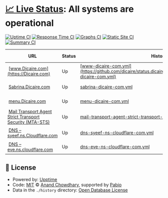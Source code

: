 # [📈 Live Status](https://status.dicaire.com): <!--live status--> **All systems are operational**

[![Uptime CI](https://github.com/dicaire/status.dicaire.com/workflows/Uptime%20CI/badge.svg)](https://github.com/dicaire/status.dicaire.com/actions?query=workflow%3A%22Uptime+CI%22)
[![Response Time CI](https://github.com/dicaire/status.dicaire.com/workflows/Response%20Time%20CI/badge.svg)](https://github.com/dicaire/status.dicaire.com/actions?query=workflow%3A%22Response+Time+CI%22)
[![Graphs CI](https://github.com/dicaire/status.dicaire.com/workflows/Graphs%20CI/badge.svg)](https://github.com/dicaire/status.dicaire.com/actions?query=workflow%3A%22Graphs+CI%22)
[![Static Site CI](https://github.com/dicaire/status.dicaire.com/workflows/Static%20Site%20CI/badge.svg)](https://github.com/dicaire/status.dicaire.com/actions?query=workflow%3A%22Static+Site+CI%22)
[![Summary CI](https://github.com/dicaire/status.dicaire.com/workflows/Summary%20CI/badge.svg)](https://github.com/dicaire/status.dicaire.com/actions?query=workflow%3A%22Summary+CI%22)

<!--start: status pages-->
<!-- This summary is generated by Upptime (https://github.com/upptime/upptime) -->
<!-- Do not edit this manually, your changes will be overwritten -->
<!-- prettier-ignore -->
| URL | Status | History | Response Time | Uptime |
| --- | ------ | ------- | ------------- | ------ |
| <img alt="" src="https://Dicaire.com/favicon.png" height="13"> [www.Dicaire.com](https://Dicaire.com) | Up | [www-dicaire-com.yml](https://github.com/dicaire/status.dicaire.com/commits/HEAD/history/www-dicaire-com.yml) | <details><summary><img alt="Response time graph" src="./graphs/www-dicaire-com/response-time-week.png" height="20"> 162ms</summary><br><a href="https://status.dicaire.com/history/www-dicaire-com"><img alt="Response time 162" src="https://img.shields.io/endpoint?url=https%3A%2F%2Fraw.githubusercontent.com%2Fdicaire%2Fstatus.dicaire.com%2FHEAD%2Fapi%2Fwww-dicaire-com%2Fresponse-time.json"></a><br><a href="https://status.dicaire.com/history/www-dicaire-com"><img alt="24-hour response time 129" src="https://img.shields.io/endpoint?url=https%3A%2F%2Fraw.githubusercontent.com%2Fdicaire%2Fstatus.dicaire.com%2FHEAD%2Fapi%2Fwww-dicaire-com%2Fresponse-time-day.json"></a><br><a href="https://status.dicaire.com/history/www-dicaire-com"><img alt="7-day response time 162" src="https://img.shields.io/endpoint?url=https%3A%2F%2Fraw.githubusercontent.com%2Fdicaire%2Fstatus.dicaire.com%2FHEAD%2Fapi%2Fwww-dicaire-com%2Fresponse-time-week.json"></a><br><a href="https://status.dicaire.com/history/www-dicaire-com"><img alt="30-day response time 162" src="https://img.shields.io/endpoint?url=https%3A%2F%2Fraw.githubusercontent.com%2Fdicaire%2Fstatus.dicaire.com%2FHEAD%2Fapi%2Fwww-dicaire-com%2Fresponse-time-month.json"></a><br><a href="https://status.dicaire.com/history/www-dicaire-com"><img alt="1-year response time 162" src="https://img.shields.io/endpoint?url=https%3A%2F%2Fraw.githubusercontent.com%2Fdicaire%2Fstatus.dicaire.com%2FHEAD%2Fapi%2Fwww-dicaire-com%2Fresponse-time-year.json"></a></details> | <details><summary><a href="https://status.dicaire.com/history/www-dicaire-com">100.00%</a></summary><a href="https://status.dicaire.com/history/www-dicaire-com"><img alt="All-time uptime 100.00%" src="https://img.shields.io/endpoint?url=https%3A%2F%2Fraw.githubusercontent.com%2Fdicaire%2Fstatus.dicaire.com%2FHEAD%2Fapi%2Fwww-dicaire-com%2Fuptime.json"></a><br><a href="https://status.dicaire.com/history/www-dicaire-com"><img alt="24-hour uptime 100.00%" src="https://img.shields.io/endpoint?url=https%3A%2F%2Fraw.githubusercontent.com%2Fdicaire%2Fstatus.dicaire.com%2FHEAD%2Fapi%2Fwww-dicaire-com%2Fuptime-day.json"></a><br><a href="https://status.dicaire.com/history/www-dicaire-com"><img alt="7-day uptime 100.00%" src="https://img.shields.io/endpoint?url=https%3A%2F%2Fraw.githubusercontent.com%2Fdicaire%2Fstatus.dicaire.com%2FHEAD%2Fapi%2Fwww-dicaire-com%2Fuptime-week.json"></a><br><a href="https://status.dicaire.com/history/www-dicaire-com"><img alt="30-day uptime 100.00%" src="https://img.shields.io/endpoint?url=https%3A%2F%2Fraw.githubusercontent.com%2Fdicaire%2Fstatus.dicaire.com%2FHEAD%2Fapi%2Fwww-dicaire-com%2Fuptime-month.json"></a><br><a href="https://status.dicaire.com/history/www-dicaire-com"><img alt="1-year uptime 100.00%" src="https://img.shields.io/endpoint?url=https%3A%2F%2Fraw.githubusercontent.com%2Fdicaire%2Fstatus.dicaire.com%2FHEAD%2Fapi%2Fwww-dicaire-com%2Fuptime-year.json"></a></details>
| <img alt="" src="https://icons.duckduckgo.com/ip3/sabrina.dicaire.com.ico" height="13"> [Sabrina.Dicaire.com](https://Sabrina.Dicaire.com) | Up | [sabrina-dicaire-com.yml](https://github.com/dicaire/status.dicaire.com/commits/HEAD/history/sabrina-dicaire-com.yml) | <details><summary><img alt="Response time graph" src="./graphs/sabrina-dicaire-com/response-time-week.png" height="20"> 170ms</summary><br><a href="https://status.dicaire.com/history/sabrina-dicaire-com"><img alt="Response time 170" src="https://img.shields.io/endpoint?url=https%3A%2F%2Fraw.githubusercontent.com%2Fdicaire%2Fstatus.dicaire.com%2FHEAD%2Fapi%2Fsabrina-dicaire-com%2Fresponse-time.json"></a><br><a href="https://status.dicaire.com/history/sabrina-dicaire-com"><img alt="24-hour response time 121" src="https://img.shields.io/endpoint?url=https%3A%2F%2Fraw.githubusercontent.com%2Fdicaire%2Fstatus.dicaire.com%2FHEAD%2Fapi%2Fsabrina-dicaire-com%2Fresponse-time-day.json"></a><br><a href="https://status.dicaire.com/history/sabrina-dicaire-com"><img alt="7-day response time 170" src="https://img.shields.io/endpoint?url=https%3A%2F%2Fraw.githubusercontent.com%2Fdicaire%2Fstatus.dicaire.com%2FHEAD%2Fapi%2Fsabrina-dicaire-com%2Fresponse-time-week.json"></a><br><a href="https://status.dicaire.com/history/sabrina-dicaire-com"><img alt="30-day response time 170" src="https://img.shields.io/endpoint?url=https%3A%2F%2Fraw.githubusercontent.com%2Fdicaire%2Fstatus.dicaire.com%2FHEAD%2Fapi%2Fsabrina-dicaire-com%2Fresponse-time-month.json"></a><br><a href="https://status.dicaire.com/history/sabrina-dicaire-com"><img alt="1-year response time 170" src="https://img.shields.io/endpoint?url=https%3A%2F%2Fraw.githubusercontent.com%2Fdicaire%2Fstatus.dicaire.com%2FHEAD%2Fapi%2Fsabrina-dicaire-com%2Fresponse-time-year.json"></a></details> | <details><summary><a href="https://status.dicaire.com/history/sabrina-dicaire-com">100.00%</a></summary><a href="https://status.dicaire.com/history/sabrina-dicaire-com"><img alt="All-time uptime 100.00%" src="https://img.shields.io/endpoint?url=https%3A%2F%2Fraw.githubusercontent.com%2Fdicaire%2Fstatus.dicaire.com%2FHEAD%2Fapi%2Fsabrina-dicaire-com%2Fuptime.json"></a><br><a href="https://status.dicaire.com/history/sabrina-dicaire-com"><img alt="24-hour uptime 100.00%" src="https://img.shields.io/endpoint?url=https%3A%2F%2Fraw.githubusercontent.com%2Fdicaire%2Fstatus.dicaire.com%2FHEAD%2Fapi%2Fsabrina-dicaire-com%2Fuptime-day.json"></a><br><a href="https://status.dicaire.com/history/sabrina-dicaire-com"><img alt="7-day uptime 100.00%" src="https://img.shields.io/endpoint?url=https%3A%2F%2Fraw.githubusercontent.com%2Fdicaire%2Fstatus.dicaire.com%2FHEAD%2Fapi%2Fsabrina-dicaire-com%2Fuptime-week.json"></a><br><a href="https://status.dicaire.com/history/sabrina-dicaire-com"><img alt="30-day uptime 100.00%" src="https://img.shields.io/endpoint?url=https%3A%2F%2Fraw.githubusercontent.com%2Fdicaire%2Fstatus.dicaire.com%2FHEAD%2Fapi%2Fsabrina-dicaire-com%2Fuptime-month.json"></a><br><a href="https://status.dicaire.com/history/sabrina-dicaire-com"><img alt="1-year uptime 100.00%" src="https://img.shields.io/endpoint?url=https%3A%2F%2Fraw.githubusercontent.com%2Fdicaire%2Fstatus.dicaire.com%2FHEAD%2Fapi%2Fsabrina-dicaire-com%2Fuptime-year.json"></a></details>
| <img alt="" src="https://Dicaire.com/favicon.png" height="13"> [menu.Dicaire.com](https://menu.Dicaire.com) | Up | [menu-dicaire-com.yml](https://github.com/dicaire/status.dicaire.com/commits/HEAD/history/menu-dicaire-com.yml) | <details><summary><img alt="Response time graph" src="./graphs/menu-dicaire-com/response-time-week.png" height="20"> 140ms</summary><br><a href="https://status.dicaire.com/history/menu-dicaire-com"><img alt="Response time 140" src="https://img.shields.io/endpoint?url=https%3A%2F%2Fraw.githubusercontent.com%2Fdicaire%2Fstatus.dicaire.com%2FHEAD%2Fapi%2Fmenu-dicaire-com%2Fresponse-time.json"></a><br><a href="https://status.dicaire.com/history/menu-dicaire-com"><img alt="24-hour response time 202" src="https://img.shields.io/endpoint?url=https%3A%2F%2Fraw.githubusercontent.com%2Fdicaire%2Fstatus.dicaire.com%2FHEAD%2Fapi%2Fmenu-dicaire-com%2Fresponse-time-day.json"></a><br><a href="https://status.dicaire.com/history/menu-dicaire-com"><img alt="7-day response time 140" src="https://img.shields.io/endpoint?url=https%3A%2F%2Fraw.githubusercontent.com%2Fdicaire%2Fstatus.dicaire.com%2FHEAD%2Fapi%2Fmenu-dicaire-com%2Fresponse-time-week.json"></a><br><a href="https://status.dicaire.com/history/menu-dicaire-com"><img alt="30-day response time 140" src="https://img.shields.io/endpoint?url=https%3A%2F%2Fraw.githubusercontent.com%2Fdicaire%2Fstatus.dicaire.com%2FHEAD%2Fapi%2Fmenu-dicaire-com%2Fresponse-time-month.json"></a><br><a href="https://status.dicaire.com/history/menu-dicaire-com"><img alt="1-year response time 140" src="https://img.shields.io/endpoint?url=https%3A%2F%2Fraw.githubusercontent.com%2Fdicaire%2Fstatus.dicaire.com%2FHEAD%2Fapi%2Fmenu-dicaire-com%2Fresponse-time-year.json"></a></details> | <details><summary><a href="https://status.dicaire.com/history/menu-dicaire-com">100.00%</a></summary><a href="https://status.dicaire.com/history/menu-dicaire-com"><img alt="All-time uptime 100.00%" src="https://img.shields.io/endpoint?url=https%3A%2F%2Fraw.githubusercontent.com%2Fdicaire%2Fstatus.dicaire.com%2FHEAD%2Fapi%2Fmenu-dicaire-com%2Fuptime.json"></a><br><a href="https://status.dicaire.com/history/menu-dicaire-com"><img alt="24-hour uptime 100.00%" src="https://img.shields.io/endpoint?url=https%3A%2F%2Fraw.githubusercontent.com%2Fdicaire%2Fstatus.dicaire.com%2FHEAD%2Fapi%2Fmenu-dicaire-com%2Fuptime-day.json"></a><br><a href="https://status.dicaire.com/history/menu-dicaire-com"><img alt="7-day uptime 100.00%" src="https://img.shields.io/endpoint?url=https%3A%2F%2Fraw.githubusercontent.com%2Fdicaire%2Fstatus.dicaire.com%2FHEAD%2Fapi%2Fmenu-dicaire-com%2Fuptime-week.json"></a><br><a href="https://status.dicaire.com/history/menu-dicaire-com"><img alt="30-day uptime 100.00%" src="https://img.shields.io/endpoint?url=https%3A%2F%2Fraw.githubusercontent.com%2Fdicaire%2Fstatus.dicaire.com%2FHEAD%2Fapi%2Fmenu-dicaire-com%2Fuptime-month.json"></a><br><a href="https://status.dicaire.com/history/menu-dicaire-com"><img alt="1-year uptime 100.00%" src="https://img.shields.io/endpoint?url=https%3A%2F%2Fraw.githubusercontent.com%2Fdicaire%2Fstatus.dicaire.com%2FHEAD%2Fapi%2Fmenu-dicaire-com%2Fuptime-year.json"></a></details>
| <img alt="" src="https://Dicaire.com/favicon.png" height="13"> [Mail Transport Agent Strict Transport Security (MTA-STS)](https:/mta-sts.dicaire.com) | Up | [mail-transport-agent-strict-transport-security-mta-sts.yml](https://github.com/dicaire/status.dicaire.com/commits/HEAD/history/mail-transport-agent-strict-transport-security-mta-sts.yml) | <details><summary><img alt="Response time graph" src="./graphs/mail-transport-agent-strict-transport-security-mta-sts/response-time-week.png" height="20"> 200ms</summary><br><a href="https://status.dicaire.com/history/mail-transport-agent-strict-transport-security-mta-sts"><img alt="Response time 200" src="https://img.shields.io/endpoint?url=https%3A%2F%2Fraw.githubusercontent.com%2Fdicaire%2Fstatus.dicaire.com%2FHEAD%2Fapi%2Fmail-transport-agent-strict-transport-security-mta-sts%2Fresponse-time.json"></a><br><a href="https://status.dicaire.com/history/mail-transport-agent-strict-transport-security-mta-sts"><img alt="24-hour response time 112" src="https://img.shields.io/endpoint?url=https%3A%2F%2Fraw.githubusercontent.com%2Fdicaire%2Fstatus.dicaire.com%2FHEAD%2Fapi%2Fmail-transport-agent-strict-transport-security-mta-sts%2Fresponse-time-day.json"></a><br><a href="https://status.dicaire.com/history/mail-transport-agent-strict-transport-security-mta-sts"><img alt="7-day response time 200" src="https://img.shields.io/endpoint?url=https%3A%2F%2Fraw.githubusercontent.com%2Fdicaire%2Fstatus.dicaire.com%2FHEAD%2Fapi%2Fmail-transport-agent-strict-transport-security-mta-sts%2Fresponse-time-week.json"></a><br><a href="https://status.dicaire.com/history/mail-transport-agent-strict-transport-security-mta-sts"><img alt="30-day response time 200" src="https://img.shields.io/endpoint?url=https%3A%2F%2Fraw.githubusercontent.com%2Fdicaire%2Fstatus.dicaire.com%2FHEAD%2Fapi%2Fmail-transport-agent-strict-transport-security-mta-sts%2Fresponse-time-month.json"></a><br><a href="https://status.dicaire.com/history/mail-transport-agent-strict-transport-security-mta-sts"><img alt="1-year response time 200" src="https://img.shields.io/endpoint?url=https%3A%2F%2Fraw.githubusercontent.com%2Fdicaire%2Fstatus.dicaire.com%2FHEAD%2Fapi%2Fmail-transport-agent-strict-transport-security-mta-sts%2Fresponse-time-year.json"></a></details> | <details><summary><a href="https://status.dicaire.com/history/mail-transport-agent-strict-transport-security-mta-sts">100.00%</a></summary><a href="https://status.dicaire.com/history/mail-transport-agent-strict-transport-security-mta-sts"><img alt="All-time uptime 100.00%" src="https://img.shields.io/endpoint?url=https%3A%2F%2Fraw.githubusercontent.com%2Fdicaire%2Fstatus.dicaire.com%2FHEAD%2Fapi%2Fmail-transport-agent-strict-transport-security-mta-sts%2Fuptime.json"></a><br><a href="https://status.dicaire.com/history/mail-transport-agent-strict-transport-security-mta-sts"><img alt="24-hour uptime 100.00%" src="https://img.shields.io/endpoint?url=https%3A%2F%2Fraw.githubusercontent.com%2Fdicaire%2Fstatus.dicaire.com%2FHEAD%2Fapi%2Fmail-transport-agent-strict-transport-security-mta-sts%2Fuptime-day.json"></a><br><a href="https://status.dicaire.com/history/mail-transport-agent-strict-transport-security-mta-sts"><img alt="7-day uptime 100.00%" src="https://img.shields.io/endpoint?url=https%3A%2F%2Fraw.githubusercontent.com%2Fdicaire%2Fstatus.dicaire.com%2FHEAD%2Fapi%2Fmail-transport-agent-strict-transport-security-mta-sts%2Fuptime-week.json"></a><br><a href="https://status.dicaire.com/history/mail-transport-agent-strict-transport-security-mta-sts"><img alt="30-day uptime 100.00%" src="https://img.shields.io/endpoint?url=https%3A%2F%2Fraw.githubusercontent.com%2Fdicaire%2Fstatus.dicaire.com%2FHEAD%2Fapi%2Fmail-transport-agent-strict-transport-security-mta-sts%2Fuptime-month.json"></a><br><a href="https://status.dicaire.com/history/mail-transport-agent-strict-transport-security-mta-sts"><img alt="1-year uptime 100.00%" src="https://img.shields.io/endpoint?url=https%3A%2F%2Fraw.githubusercontent.com%2Fdicaire%2Fstatus.dicaire.com%2FHEAD%2Fapi%2Fmail-transport-agent-strict-transport-security-mta-sts%2Fuptime-year.json"></a></details>
| <img alt="" src="https://www.cloudflare.com/favicon.ico" height="13"> [DNS – syeef.ns.Cloudflare.com](syeef.ns.cloudflare.com) | Up | [dns-syeef-ns-cloudflare-com.yml](https://github.com/dicaire/status.dicaire.com/commits/HEAD/history/dns-syeef-ns-cloudflare-com.yml) | <details><summary><img alt="Response time graph" src="./graphs/dns-syeef-ns-cloudflare-com/response-time-week.png" height="20"> 9ms</summary><br><a href="https://status.dicaire.com/history/dns-syeef-ns-cloudflare-com"><img alt="Response time 9" src="https://img.shields.io/endpoint?url=https%3A%2F%2Fraw.githubusercontent.com%2Fdicaire%2Fstatus.dicaire.com%2FHEAD%2Fapi%2Fdns-syeef-ns-cloudflare-com%2Fresponse-time.json"></a><br><a href="https://status.dicaire.com/history/dns-syeef-ns-cloudflare-com"><img alt="24-hour response time 2" src="https://img.shields.io/endpoint?url=https%3A%2F%2Fraw.githubusercontent.com%2Fdicaire%2Fstatus.dicaire.com%2FHEAD%2Fapi%2Fdns-syeef-ns-cloudflare-com%2Fresponse-time-day.json"></a><br><a href="https://status.dicaire.com/history/dns-syeef-ns-cloudflare-com"><img alt="7-day response time 9" src="https://img.shields.io/endpoint?url=https%3A%2F%2Fraw.githubusercontent.com%2Fdicaire%2Fstatus.dicaire.com%2FHEAD%2Fapi%2Fdns-syeef-ns-cloudflare-com%2Fresponse-time-week.json"></a><br><a href="https://status.dicaire.com/history/dns-syeef-ns-cloudflare-com"><img alt="30-day response time 9" src="https://img.shields.io/endpoint?url=https%3A%2F%2Fraw.githubusercontent.com%2Fdicaire%2Fstatus.dicaire.com%2FHEAD%2Fapi%2Fdns-syeef-ns-cloudflare-com%2Fresponse-time-month.json"></a><br><a href="https://status.dicaire.com/history/dns-syeef-ns-cloudflare-com"><img alt="1-year response time 9" src="https://img.shields.io/endpoint?url=https%3A%2F%2Fraw.githubusercontent.com%2Fdicaire%2Fstatus.dicaire.com%2FHEAD%2Fapi%2Fdns-syeef-ns-cloudflare-com%2Fresponse-time-year.json"></a></details> | <details><summary><a href="https://status.dicaire.com/history/dns-syeef-ns-cloudflare-com">100.00%</a></summary><a href="https://status.dicaire.com/history/dns-syeef-ns-cloudflare-com"><img alt="All-time uptime 100.00%" src="https://img.shields.io/endpoint?url=https%3A%2F%2Fraw.githubusercontent.com%2Fdicaire%2Fstatus.dicaire.com%2FHEAD%2Fapi%2Fdns-syeef-ns-cloudflare-com%2Fuptime.json"></a><br><a href="https://status.dicaire.com/history/dns-syeef-ns-cloudflare-com"><img alt="24-hour uptime 100.00%" src="https://img.shields.io/endpoint?url=https%3A%2F%2Fraw.githubusercontent.com%2Fdicaire%2Fstatus.dicaire.com%2FHEAD%2Fapi%2Fdns-syeef-ns-cloudflare-com%2Fuptime-day.json"></a><br><a href="https://status.dicaire.com/history/dns-syeef-ns-cloudflare-com"><img alt="7-day uptime 100.00%" src="https://img.shields.io/endpoint?url=https%3A%2F%2Fraw.githubusercontent.com%2Fdicaire%2Fstatus.dicaire.com%2FHEAD%2Fapi%2Fdns-syeef-ns-cloudflare-com%2Fuptime-week.json"></a><br><a href="https://status.dicaire.com/history/dns-syeef-ns-cloudflare-com"><img alt="30-day uptime 100.00%" src="https://img.shields.io/endpoint?url=https%3A%2F%2Fraw.githubusercontent.com%2Fdicaire%2Fstatus.dicaire.com%2FHEAD%2Fapi%2Fdns-syeef-ns-cloudflare-com%2Fuptime-month.json"></a><br><a href="https://status.dicaire.com/history/dns-syeef-ns-cloudflare-com"><img alt="1-year uptime 100.00%" src="https://img.shields.io/endpoint?url=https%3A%2F%2Fraw.githubusercontent.com%2Fdicaire%2Fstatus.dicaire.com%2FHEAD%2Fapi%2Fdns-syeef-ns-cloudflare-com%2Fuptime-year.json"></a></details>
| <img alt="" src="https://www.cloudflare.com/favicon.ico" height="13"> [DNS – eve.ns.cloudflare.com](eve.ns.cloudflare.com) | Up | [dns-eve-ns-cloudflare-com.yml](https://github.com/dicaire/status.dicaire.com/commits/HEAD/history/dns-eve-ns-cloudflare-com.yml) | <details><summary><img alt="Response time graph" src="./graphs/dns-eve-ns-cloudflare-com/response-time-week.png" height="20"> 6ms</summary><br><a href="https://status.dicaire.com/history/dns-eve-ns-cloudflare-com"><img alt="Response time 6" src="https://img.shields.io/endpoint?url=https%3A%2F%2Fraw.githubusercontent.com%2Fdicaire%2Fstatus.dicaire.com%2FHEAD%2Fapi%2Fdns-eve-ns-cloudflare-com%2Fresponse-time.json"></a><br><a href="https://status.dicaire.com/history/dns-eve-ns-cloudflare-com"><img alt="24-hour response time 2" src="https://img.shields.io/endpoint?url=https%3A%2F%2Fraw.githubusercontent.com%2Fdicaire%2Fstatus.dicaire.com%2FHEAD%2Fapi%2Fdns-eve-ns-cloudflare-com%2Fresponse-time-day.json"></a><br><a href="https://status.dicaire.com/history/dns-eve-ns-cloudflare-com"><img alt="7-day response time 6" src="https://img.shields.io/endpoint?url=https%3A%2F%2Fraw.githubusercontent.com%2Fdicaire%2Fstatus.dicaire.com%2FHEAD%2Fapi%2Fdns-eve-ns-cloudflare-com%2Fresponse-time-week.json"></a><br><a href="https://status.dicaire.com/history/dns-eve-ns-cloudflare-com"><img alt="30-day response time 6" src="https://img.shields.io/endpoint?url=https%3A%2F%2Fraw.githubusercontent.com%2Fdicaire%2Fstatus.dicaire.com%2FHEAD%2Fapi%2Fdns-eve-ns-cloudflare-com%2Fresponse-time-month.json"></a><br><a href="https://status.dicaire.com/history/dns-eve-ns-cloudflare-com"><img alt="1-year response time 6" src="https://img.shields.io/endpoint?url=https%3A%2F%2Fraw.githubusercontent.com%2Fdicaire%2Fstatus.dicaire.com%2FHEAD%2Fapi%2Fdns-eve-ns-cloudflare-com%2Fresponse-time-year.json"></a></details> | <details><summary><a href="https://status.dicaire.com/history/dns-eve-ns-cloudflare-com">100.00%</a></summary><a href="https://status.dicaire.com/history/dns-eve-ns-cloudflare-com"><img alt="All-time uptime 100.00%" src="https://img.shields.io/endpoint?url=https%3A%2F%2Fraw.githubusercontent.com%2Fdicaire%2Fstatus.dicaire.com%2FHEAD%2Fapi%2Fdns-eve-ns-cloudflare-com%2Fuptime.json"></a><br><a href="https://status.dicaire.com/history/dns-eve-ns-cloudflare-com"><img alt="24-hour uptime 100.00%" src="https://img.shields.io/endpoint?url=https%3A%2F%2Fraw.githubusercontent.com%2Fdicaire%2Fstatus.dicaire.com%2FHEAD%2Fapi%2Fdns-eve-ns-cloudflare-com%2Fuptime-day.json"></a><br><a href="https://status.dicaire.com/history/dns-eve-ns-cloudflare-com"><img alt="7-day uptime 100.00%" src="https://img.shields.io/endpoint?url=https%3A%2F%2Fraw.githubusercontent.com%2Fdicaire%2Fstatus.dicaire.com%2FHEAD%2Fapi%2Fdns-eve-ns-cloudflare-com%2Fuptime-week.json"></a><br><a href="https://status.dicaire.com/history/dns-eve-ns-cloudflare-com"><img alt="30-day uptime 100.00%" src="https://img.shields.io/endpoint?url=https%3A%2F%2Fraw.githubusercontent.com%2Fdicaire%2Fstatus.dicaire.com%2FHEAD%2Fapi%2Fdns-eve-ns-cloudflare-com%2Fuptime-month.json"></a><br><a href="https://status.dicaire.com/history/dns-eve-ns-cloudflare-com"><img alt="1-year uptime 100.00%" src="https://img.shields.io/endpoint?url=https%3A%2F%2Fraw.githubusercontent.com%2Fdicaire%2Fstatus.dicaire.com%2FHEAD%2Fapi%2Fdns-eve-ns-cloudflare-com%2Fuptime-year.json"></a></details>

<!--end: status pages-->

## 📄 License

- Powered by: [Upptime](https://github.com/upptime/upptime)
- Code: [MIT](./LICENSE) © [Anand Chowdhary](https://anandchowdhary.com), supported by [Pabio](https://pabio.com)
- Data in the `./history` directory: [Open Database License](https://opendatacommons.org/licenses/odbl/1-0/)
